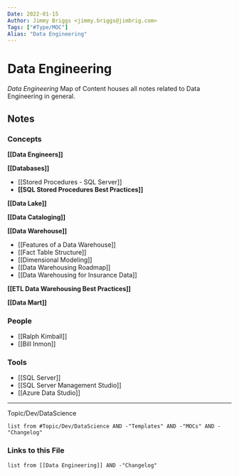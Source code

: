 ```yaml
---
Date: 2022-01-15
Author: Jimmy Briggs <jimmy.briggs@jimbrig.com>
Tags: ["#Type/MOC"]
Alias: "Data Engineering"
---
```


# Data Engineering

*Data Engineering* Map of Content houses all notes related to Data Engineering in general.

## Notes

### Concepts

**[[Data Engineers]]**

**[[Databases]]**

- [[Stored Procedures - SQL Server]]
- **[[SQL Stored Procedures Best Practices]]**

**[[Data Lake]]**

**[[Data Cataloging]]**

**[[Data Warehouse]]**

-   [[Features of a Data Warehouse]]
-   [[Fact Table Structure]]
-   [[Dimensional Modeling]]
-   [[Data Warehousing Roadmap]]
-   [[Data Warehousing for Insurance Data]]

**[[ETL Data Warehousing Best Practices]]**

**[[Data Mart]]**

### People

- [[Ralph Kimball]]
- [[Bill Inmon]]

### Tools

- [[SQL Server]]
- [[SQL Server Management Studio]]
- [[Azure Data Studio]]

***

Topic/Dev/DataScience

```dataview
list from #Topic/Dev/DataScience AND -"Templates" AND -"MOCs" AND -"Changelog"
```

### Links to this File

```dataview
list from [[Data Engineering]] AND -"Changelog"
```